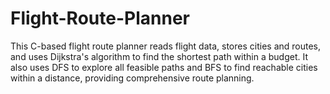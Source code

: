 # Flight-Route-Planner
This C-based flight route planner reads flight data, stores cities and routes, and uses Dijkstra's algorithm to find the shortest path within a budget. It also uses DFS to explore all feasible paths and BFS to find reachable cities within a distance, providing comprehensive route planning.
